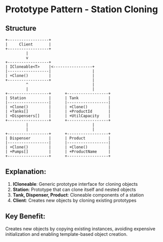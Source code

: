 # Prototype Pattern - Station Cloning

## Structure
```
+------------------+
|     Client       |
+------------------+
         |
         v
+------------------+
| ICloneable<T>    |<-----------------+
|------------------|                  |
| +Clone()         |                  |
+------------------+                  |
         ^                            |
         |                            |
+------------------+      +------------------+
| Station          |      | Tank             |
|------------------|      |------------------|
| +Clone()         |      | +Clone()         |
| +Tanks[]         |      | +ProductId       |
| +Dispensers[]    |      | +UtilCapacity    |
+------------------+      +------------------+
         |                            |
         |                            |
+------------------+      +------------------+
| Dispenser        |      | Product          |
|------------------|      |------------------|
| +Clone()         |      | +Clone()         |
| +Pumps[]         |      | +ProductName     |
+------------------+      +------------------+
```

## Explanation:
1. **ICloneable<T>**: Generic prototype interface for cloning objects
2. **Station**: Prototype that can clone itself and nested objects
3. **Tank, Dispenser, Product**: Cloneable components of a station
4. **Client**: Creates new objects by cloning existing prototypes

## Key Benefit:
Creates new objects by copying existing instances, avoiding expensive initialization and enabling template-based object creation.